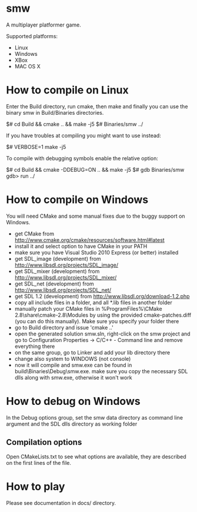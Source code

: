 smw
====

A multiplayer platformer game.

Supported platforms:

- Linux
- Windows
- XBox
- MAC OS X

How to compile on Linux
=======================
Enter the Build directory, run cmake, then make and finally you can use the binary smw in Build/Binaries directories.

$# cd Build && cmake .. && make -j5
$# Binaries/smw ../

If you have troubles at compiling you might want to use instead:

$# VERBOSE=1 make -j5

To compile with debugging symbols enable the relative option:

$# cd Build && cmake -DDEBUG=ON .. && make -j5
$# gdb Binaries/smw 
gdb> run ../

How to compile on Windows
=========================

You will need CMake and some manual fixes due to the buggy support on Windows.

- get CMake from http://www.cmake.org/cmake/resources/software.html#latest
- install it and select option to have CMake in your PATH
- make sure you have Visual Studio 2010 Express (or better) installed
- get SDL_image (development) from http://www.libsdl.org/projects/SDL_image/
- get SDL_mixer (development) from http://www.libsdl.org/projects/SDL_mixer/
- get SDL_net (development) from http://www.libsdl.org/projects/SDL_net/
- get SDL 1.2 (development) from http://www.libsdl.org/download-1.2.php
- copy all include files in a folder, and all *.lib files in another folder
- manually patch your CMake files in %ProgramFiles%\CMake 2.8\share\cmake-2.8\Modules by using the provided cmake-patches.diff (you can do this manually). Make sure you specify your folder there
- go to Build directory and issue 'cmake ..'
- open the generated solution smw.sln, right-click on the smw project and go to Configuration Properties -> C/C++ - Command line and remove everything there
- on the same group, go to Linker and add your lib directory there
- change also system to WINDOWS (not console)
- now it will compile and smw.exe can be found in build\Binaries\Debug\smw.exe. make sure you copy the necessary SDL dlls along with smw.exe, otherwise it won't work

How to debug on Windows
=======================

In the Debug options group, set the smw data directory as command line argument and the SDL dlls directory as working folder

Compilation options
-------------------

Open CMakeLists.txt to see what options are available, they are described on the first lines of the file.

How to play
===========

Please see documentation in docs/ directory.
